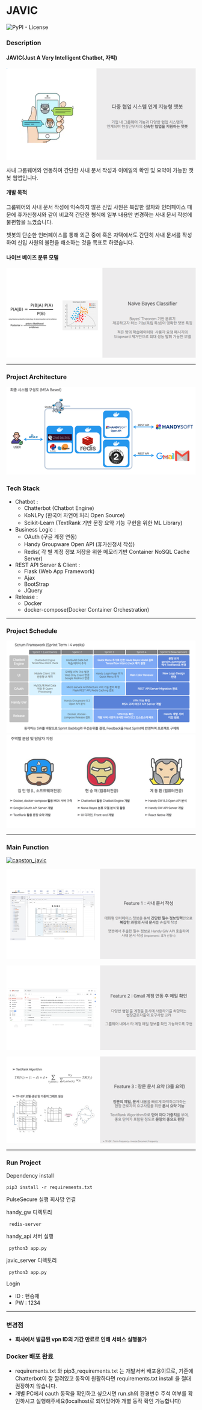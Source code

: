 # JAVIC

<img alt="PyPI - License" src="https://img.shields.io/pypi/l/chatterbot">

### Description

#### JAVIC(Just A Very Intelligent Chatbot, 자빅)

<img src="/javic_server/javic_capture/summary.PNG" width="px" height="px"></img>

사내 그룹웨어와 연동하여 간단한 사내 문서 작성과 이메일의 확인 및 요약이 가능한 챗봇 웹앱입니다.

#### 개발 목적

그룹웨어의 사내 문서 작성에 익숙하지 않은 신입 사원은 복잡한 절차와 인터페이스 때문에 휴가신청서와 같이 비교적 간단한 형식에 일부 내용만 변경하는 사내 문서 작성에 불편함을 느꼈습니다.

챗봇의 단순한 인터페이스를 통해 외근 중에 혹은 자택에서도 간단히 사내 문서를 작성하여 신입 사원의 불편을 해소하는 것을 목표로 하였습니다.

#### 나이브 베이즈 분류 모델

<img src="/javic_server/javic_capture/NB.PNG" width="px" height="px"></img>

---

### Project Architecture

<img src="/javic_server/javic_capture/architecture.PNG" width="px" height="px"></img>

### Tech Stack

- Chatbot :
  - Chatterbot (Chatbot Engine)
  - KoNLPy (한국어 자연어 처리 Open Source)
  - Scikit-Learn (TextRank 기반 문장 요약 기능 구현을 위한 ML Library)
- Business Logic :
  - OAuth (구글 계정 연동)
  - Handy Groupware Open API (휴가신청서 작성)
  - Redis( 각 별 계정 정보 저장을 위한 메모리기반 Container NoSQL Cache Server)
- REST API Server & Client :
  - Flask (Web App Framework)
  - Ajax
  - BootStrap
  - JQuery
- Release :
  - Docker
  - docker-compose(Docker Container Orchestration)

---

### Project Schedule

<img src="/javic_server/javic_capture/scrum.PNG" width="px" height="px"></img>
<img src="/javic_server/javic_capture/part.PNG" width="px" height="px"></img>

---

### Main Function

[![capston_javic](https://res.cloudinary.com/marcomontalbano/image/upload/v1637514897/video_to_markdown/images/youtube--m3kJfnsywrk-c05b58ac6eb4c4700831b2b3070cd403.jpg)](https://www.youtube.com/watch?v=m3kJfnsywrk "javic youtube")

<img src="/javic_server/javic_capture/docwrite.PNG" width="px" height="px"></img>

<img src="/javic_server/javic_capture/mailcheck.PNG" width="px" height="px"></img>

<img src="/javic_server/javic_capture/textsummary.PNG" width="px" height="px"></img>

---

### Run Project

Dependency install

```{shell}
pip3 install -r requirements.txt
```

PulseSecure 실행
회사망 연결

handy_gw 디렉토리

```{shell}
 redis-server
```

handy_api 서버 실행

```{shell}
 python3 app.py
```

javic_server 디렉토리

```{shell}
 python3 app.py
```

Login

- ID : 현승재
- PW : 1234

---

### 변경점

- **회사에서 발급된 vpn ID의 기간 만료로 인해 서비스 실행불가**

### Docker 배포 완료

- requirements.txt 와 pip3_requirements.txt 는 개발서버 배포용이므로, 기존에 Chatterbot이 잘 깔려있고 동작이 원활하다면 requirements.txt install 을 절대 권장하지 않습니다.
- 개별 PC에서 oauth 동작을 확인하고 싶으시면 run.sh의 환경변수 주석 여부를 확인하시고 실행해주세요(localhost로 되어있어야 개별 동작 확인 가능합니다)
